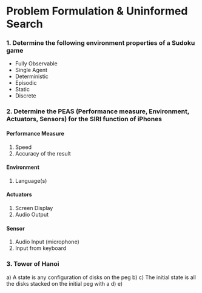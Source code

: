 # Problem Formulation & Uninformed Search

### 1. Determine the following environment properties of a Sudoku game
- Fully Observable
- Single Agent
- Deterministic
- Episodic
- Static 
- Discrete

### 2. Determine the PEAS (Performance measure, Environment, Actuators, Sensors) for the SIRI function of iPhones
#### Performance Measure
1. Speed
2. Accuracy of the result

#### Environment
1. Language(s)

#### Actuators
1. Screen Display
2. Audio Output

#### Sensor
1. Audio Input (microphone)
2. Input from keyboard

### 3. Tower of Hanoi
a) A state is any configuration of disks on the peg
b) 
c) The initial state is all the disks stacked on the initial peg with a
d)
e) 